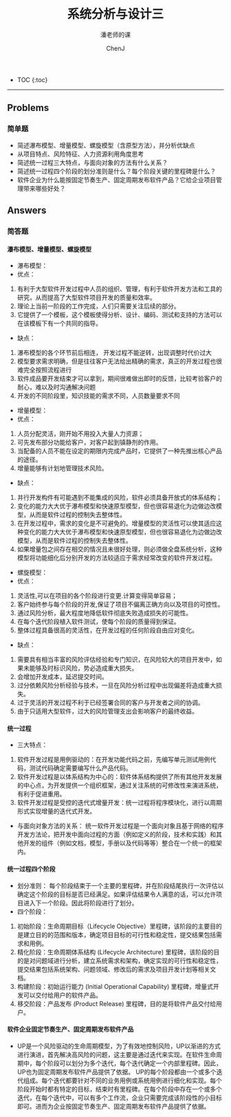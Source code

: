 ﻿---  
layout: post  
title: "系统分析与设计三"  
subtitle: "潘老师的课"  
author: "ChenJ"  
header-img: "img/post-bg-imgs/2-systems-analysis-design.jpg"  
header-mask: 0.4  
catalog: true
tags:  系统分析与设计
---

* TOC
{:toc}

---
## Problems
### 简单题
 * 简述瀑布模型、增量模型、螺旋模型（含原型方法），并分析优缺点
  * 从项目特点、风险特征、人力资源利用角度思考
 * 简述统一过程三大特点，与面向对象的方法有什么关系？
 * 简述统一过程四个阶段的划分准则是什么？每个阶段关键的里程碑是什么？
 * 软件企业为什么能按固定节奏生产、固定周期发布软件产品？它给企业项目管理带来哪些好处？

## Answers
### 简答题
#### 瀑布模型、增量模型、螺旋模型
* 瀑布模型：
 * 优点：
1. 有利于大型软件开发过程中人员的组织、管理，有利于软件开发方法和工具的研究，从而提高了大型软件项目开发的质量和效率。
2. 理论上当前一阶段的工作完成，人们只需要关注后续的部分。
3. 它提供了一个模板，这个模板使得分析、设计、编码、测试和支持的方法可以在该模板下有一个共同的指导。
 * 缺点：
1. 瀑布模型的各个环节前后相连， 开发过程不能逆转，出现调整时代价过大
2. 模型要求需求明确，但是往往客户无法给出精确的需求，真正的开发过程也很难完全按照流程进行
3. 软件成品要开发结束才可以拿到，期间很难做出即时的反馈，比较考验客户的耐心，难以及时沟通解决问题
4. 开发的不同阶段里，知识技能的需求不同，人员数量要求不同

* 增量模型：
 * 优点：
1. 人员分配灵活，刚开始不用投入大量人力资源；
2. 可先发布部分功能给客户，对客户起到镇静剂的作用。
3. 当配备的人员不能在设定的期限内完成产品时，它提供了一种先推出核心产品的途径。
4. 增量能够有计划地管理技术风险。
 * 缺点：
1. 并行开发构件有可能遇到不能集成的风险，软件必须具备开放式的体系结构；
2. 变化的能力大大优于瀑布模型和快速原型模型，但也很容易退化为边做边改模型，从而是软件过程的控制失去整体性。
3. 在开发过程中，需求的变化是不可避免的。增量模型的灵活性可以使其适应这种变化的能力大大优于瀑布模型和快速原型模型，但也很容易退化为边做边改模型，从而是软件过程的控制失去整体性。
4. 如果增量包之间存在相交的情况且未很好处理，则必须做全盘系统分析，这种模型将功能细化后分别开发的方法较适应于需求经常改变的软件开发过程。

* 螺旋模型：
 * 优点：
1. 灵活性,可以在项目的各个阶段进行变更.计算变得简单容易；
2. 客户始终参与每个阶段的开发,保证了项目不偏离正确方向以及项目的可控性。
3. 通过风险分析，最大程度地降低软件彻底失败造成损失的可能性。
4. 在每个迭代阶段植入软件测试，使每个阶段的质量得到保证。
5. 整体过程具备很高的灵活性，在开发过程的任何阶段自由应对变化。
 * 缺点：
1. 需要具有相当丰富的风险评估经验和专门知识，在风险较大的项目开发中，如果未能够及时标识风险，势必造成重大损失。
2. 会增加开发成本，延迟提交时间。
3. 过分依赖风险分析经验与技术，一旦在风险分析过程中出现偏差将造成重大损失。
4. 过于灵活的开发过程不利于已经签署合同的客户与开发者之间的协调。
5. 由于只适用大型软件，过大的风险管理支出会影响客户的最终收益。

#### 统一过程
* 三大特点：
1. 软件开发过程是用例驱动的：在开发功能代码之前，先编写单元测试用例代码，测试代码确定需要编写什么产品代码。
2. 软件开发过程是以体系结构为中心的：软件体系结构提供了所有其他开发发展的中心点，为开发提供一个组织框架，通过关注系统的可修改性来演进系统，有利于促进重用。
3. 软件开发过程是受控的迭代式增量开发：统一过程将程序模块化，进行以周期形式实现增量的迭代式开发。
* 与面向对象方法的关系：
统一软件开发过程是一个面向对象且基于网络的程序开发方法论，把开发中面向过程的方面（例如定义的阶段，技术和实践）和其他开发的组件（例如文档，模型，手册以及代码等等）整合在一个统一的框架内。

#### 统一过程四个阶段
* 划分准则：
每个阶段结束于一个主要的里程碑，并在阶段结尾执行一次评估以确定这个阶段的目标是否已经满足。如果评估结果令人满意的话，可以允许项目进入下一个阶段。因此将阶段进行了划分。
* 四个阶段：
1. 初始阶段：生命周期目标（Lifecycle Objective）里程碑，该阶段的主要目的是建立目的的范围和版本，确定项目目标的可行性和稳定性，提交结果包括需求和用例。
2. 精化阶段：生命周期体系结构 (Lifecycle Architecture) 里程碑，该阶段的目的是对问题域进行分析，建立系统需求和架构，确定实现的可行性和稳定性，提交结果包括系统架构、问题领域、修改后的需求及项目开发计划等相关文档。
3. 构建阶段：初始运行能力 (Initial Operational Capability) 里程碑，增量式开发可以交付给用户的软件产品。
4. 移交阶段：产品发布 (Product Release) 里程碑，目的是将软件产品交付给用户。

#### 软件企业固定节奏生产、固定周期发布软件产品
* UP是一个风险驱动的生命周期模型，为了有效地控制风险，UP以渐进的方式进行演进，首先解决高风险的问题，这主要是通过迭代来实现。在软件生命周期中，每个阶段可以划分为多个迭代，每个迭代确定一个内部里程碑。因此，UP也为固定周期发布软件产品提供了依据。
UP的每个阶段都由一个或多个迭代组成。每个迭代都要针对不同的业务用例或系统用例进行细化和实现。每个阶段开始时都有特定的目标，结束时有里程碑。在每个阶段中存在一个或多个迭代，在每个迭代中，可以有多个工作流，企业只需要完成该阶段性的小目标即可。进而为企业按固定节奏生产、固定周期发布软件产品提供了依据。


